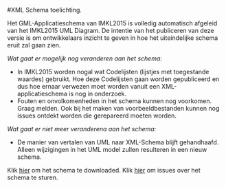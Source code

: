 #XML Schema toelichting.

Het GML-Applicatieschema van IMKL2015 is volledig automatisch afgeleid van het
IMKL2015 UML Diagram. De intentie van het publiceren van deze versie is om 
ontwikkelaars inzicht te geven in hoe het uiteindelijke schema eruit zal gaan zien.

_Wat gaat er mogelijk nog veranderen aan het schema:_
* In IMKL2015 worden nogal wat Codelijsten (lijstjes met toegestande waardes)
  gebruikt. Hoe deze Codelijsten gaan worden gepubliceerd en dus hoe ernaar
  verwezen moet worden vanuit een XML-applicatieschema is nog in onderzoek.
* Fouten en onvolkomenheden in het schema kunnen nog voorkomen. Graag melden. Ook
  bij het maken van voorbeeldbestanden kunnen nog issues ontdekt worden die 
  gerepareerd moeten worden.

_Wat gaat er niet meer veranderena aan het schema:_
* De manier van vertalen van UML naar XML-Schema blijft gehandhaafd. Alleen wijzigingen
  in het UML model zullen resulteren in een nieuw schema.

Klik [hier](https://github.com/Geonovum/imkl2015-review/blob/master/4.%20XML%20schema/IMKL2015-wion.xsd) om het schema te downloaded. Klik [hier](https://github.com/Geonovum/imkl2015-review/issues?q=is%3Aopen+is%3Aissue+label%3Axmlschema) om issues over het schema te sturen.
